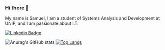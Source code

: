 ### Hi there 👋
My name is Samuel, I am a student of Systems Analysis and Development at UNIP, and I am passionate about I.T.

[![Linkedin Badge](https://img.shields.io/badge/-Samuel%20Moura-6633cc?style=flat-square&logo=Linkedin&logoColor=white&link=https://www.linkedin.com/in/samueldemourasousa)](https://www.linkedin.com/in/samueldemourasousa) 


![Anurag's GitHub stats](https://github-readme-stats.vercel.app/api?username=saturnz0&show_icons=true&theme=radical)
[![Top Langs](https://github-readme-stats.vercel.app/api/top-langs/?username=saturnz0&layout=compact)](https://github.com/saturnz0/github-readme-stats)
